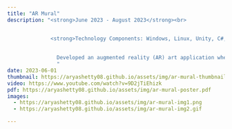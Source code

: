 ```yaml
---
title: "AR Mural"
description: "<strong>June 2023 - August 2023</strong><br>


              <strong>Technology Components: Windows, Linux, Unity, C#, C/C++, Microsoft Hololens</strong><br><br>
              
              
                Developed an augmented reality (AR) art application where users share paintings and sculptures in real time locations across the world. Powered with unity engine, and used MQTT broker for communnication protocols. Established with publisher-subscirber architecture, uploads user's drawing assets and recieves other players' assets through one server. Successfully ran tests for multiple users to collaborate and work on pieces together. Part of WINLAB Summer Program, code is under the WINLAB's gitlab. 
                "
date: 2023-06-01
thumbnail: https://aryashetty08.github.io/assets/img/ar-mural-thumbnail.jpg
video: https://www.youtube.com/watch?v=9D2jTiEhizk
pdf: https://aryashetty08.github.io/assets/img/ar-mural-poster.pdf
images:
  - https://aryashetty08.github.io/assets/img/ar-mural-img1.png
  - https://aryashetty08.github.io/assets/img/ar-mural-img2.gif

---
```

